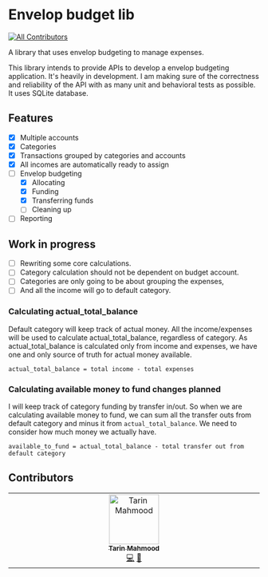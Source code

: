 # Envelop budget lib
<!-- ALL-CONTRIBUTORS-BADGE:START - Do not remove or modify this section -->
[![All Contributors](https://img.shields.io/badge/all_contributors-1-orange.svg?style=flat-square)](#contributors-)
<!-- ALL-CONTRIBUTORS-BADGE:END -->

A library that uses envelop budgeting to manage expenses.

This library intends to provide APIs to develop a envelop budgeting application. It's heavily in development. I am making sure of the correctness and reliability of the API with as many unit and behavioral tests as possible. It uses SQLite database.

## Features
- [x] Multiple accounts
- [x] Categories
- [x] Transactions grouped by categories and accounts
- [x] All incomes are automatically ready to assign
- [ ] Envelop budgeting
    - [x] Allocating
    - [x] Funding
    - [x] Transferring funds
    - [ ] Cleaning up
- [ ] Reporting

## Work in progress

- [ ] Rewriting some core calculations.
- [ ] Category calculation should not be dependent on budget account.
- [ ] Categories are only going to be about grouping the expenses,
- [ ] And all the income will go to default category.

### Calculating actual_total_balance

Default category will keep track of actual money. All the income/expenses will be used to calculate actual_total_balance, regardless of category. As actual_total_balance is calculated only from income and expenses, we have one and only source of truth for actual money available.

`actual_total_balance = total income - total expenses`

### Calculating available money to fund changes planned
I will keep track of category funding by transfer in/out. So when we are calculating available money to fund, we can sum all the transfer outs from default category and minus it from `actual_total_balance`. We need to consider how much money we actually have.

`available_to_fund = actual_total_balance - total transfer out from default category`


## Contributors

<!-- ALL-CONTRIBUTORS-LIST:START - Do not remove or modify this section -->
<!-- prettier-ignore-start -->
<!-- markdownlint-disable -->
<table>
  <tbody>
    <tr>
      <td align="center" valign="top" width="14.28%"><a href="https://github.com/tmahmood"><img src="https://avatars.githubusercontent.com/u/34904?v=4?s=100" width="100px;" alt="Tarin Mahmood"/><br /><sub><b>Tarin Mahmood</b></sub></a><br /><a href="https://github.com/tmahmood/envelop-budget-lib/commits?author=tmahmood" title="Code">💻</a> <a href="https://github.com/tmahmood/envelop-budget-lib/commits?author=tmahmood" title="Documentation">📖</a></td>
    </tr>
  </tbody>
</table>

<!-- markdownlint-restore -->
<!-- prettier-ignore-end -->

<!-- ALL-CONTRIBUTORS-LIST:END -->
<!-- prettier-ignore-start -->
<!-- markdownlint-disable -->

<!-- markdownlint-restore -->
<!-- prettier-ignore-end -->

<!-- ALL-CONTRIBUTORS-LIST:END -->

